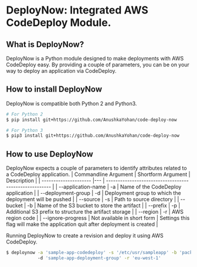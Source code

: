 DeployNow: Integrated AWS CodeDeploy Module.
============================================

What is DeployNow?
------------------
DeployNow is a Python module designed to make deployments with AWS CodeDeploy easy. By providing a couple of parameters, you can be on your way to deploy an application via CodeDeploy.

How to install DeployNow
------------------------
DeployNow is compatible both Python 2 and Python3.
```sh
# For Python 2
$ pip install git+https://github.com/AnushkaYohan/code-deploy-now

# For Python 3
$ pip3 install git+https://github.com/AnushkaYohan/code-deploy-now
```

How to use DeployNow
--------------------
DeployNow expects a couple of parameters to identify attributes related to a CodeDeploy application.
| Commandline Argument | Shortform Argument | Description |
| --------------------- |--- | ------------------------------------------------------ |
| --application-name | -a | Name of the CodeDeploy application |
| --deployment-group | -d | Deployment group to which the deployment will be pushed |
| --source | -s | Path to source directory |
| --bucket | -b | Name of the S3 bucket to store the artifact |
| --prefix | -p | Additional S3 prefix to structure the artifact storage |
| --region | -r | AWS region code |
| --ignore-progress | Not available in short form | Settings this flag will make the application quit after deployment is created |

Running DeployNow to create a revision and deploy it using AWS CodeDeploy.
```sh
$ deploynow -a 'sample-app-codedeploy' -s '/etc/usr/sampleapp' -b 'packages-bucket' -p 'path/to/package/' 
            -d 'sample-app-deployment-group' -r 'eu-west-1'
